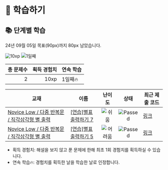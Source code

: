 # 📖 학습하기

## 📚 단계별 학습
24년 09월 05일 목표(90px)까지 80px 남았습니다.

![10xp](https://img.shields.io/badge/EXP-10xp-%235cb85c.svg?for-the-badge)
![1일째](https://img.shields.io/badge/연속학습-1일째-%23E34F26.svg?for-the-badge)

|총 문제수|획득 경험치|연속 학습|
|---:|---:|---|
2|10xp|1일째🔥|

|교재|이름|난이도|상태|최근 제출 코드|
|---|---|:---:|:---:|---|
|[Novice Low / 다중 반복문 / 직각삼각형  별 출력](https://www.codetree.ai/missions?missionId=4)|[[연습]별표 출력하기 7](https://www.codetree.ai/missions/4/problems/print-star-7)|![쉬움][easy]|![Passed][passed]|[링크](https://github.com/jeongjihyunn/codetree-TILs/blob/main/240905/%EB%B3%84%ED%91%9C%20%EC%B6%9C%EB%A0%A5%ED%95%98%EA%B8%B0%207/print-star-7.cpp)|
|[Novice Low / 다중 반복문 / 직각삼각형  별 출력](https://www.codetree.ai/missions?missionId=4)|[[연습]별표 출력하기 5](https://www.codetree.ai/missions/4/problems/print-star-5)|![어려움][hard]|![Passed][passed]|[링크](https://github.com/jeongjihyunn/codetree-TILs/blob/main/240905/%EB%B3%84%ED%91%9C%20%EC%B6%9C%EB%A0%A5%ED%95%98%EA%B8%B0%205/print-star-5.cpp)|


* 획득 경험치: 해설을 보지 않고 푼 문제에 한해 최초 1회 경험치를 획득하실 수 있습니다.
* 연속 학습🔥: 경험치를 획득한 날을 학습한 날로 인정합니다.










[b5]: https://img.shields.io/badge/Bronze_5-%235D3E31.svg
[b4]: https://img.shields.io/badge/Bronze_4-%235D3E31.svg
[b3]: https://img.shields.io/badge/Bronze_3-%235D3E31.svg
[b2]: https://img.shields.io/badge/Bronze_2-%235D3E31.svg
[b1]: https://img.shields.io/badge/Bronze_1-%235D3E31.svg
[s5]: https://img.shields.io/badge/Silver_5-%23394960.svg
[s4]: https://img.shields.io/badge/Silver_4-%23394960.svg
[s3]: https://img.shields.io/badge/Silver_3-%23394960.svg
[s2]: https://img.shields.io/badge/Silver_2-%23394960.svg
[s1]: https://img.shields.io/badge/Silver_1-%23394960.svg
[g5]: https://img.shields.io/badge/Gold_5-%23FFC433.svg
[g4]: https://img.shields.io/badge/Gold_4-%23FFC433.svg
[g3]: https://img.shields.io/badge/Gold_3-%23FFC433.svg
[g2]: https://img.shields.io/badge/Gold_2-%23FFC433.svg
[g1]: https://img.shields.io/badge/Gold_1-%23FFC433.svg
[p5]: https://img.shields.io/badge/Platinum_5-%2376DDD8.svg
[p4]: https://img.shields.io/badge/Platinum_4-%2376DDD8.svg
[p3]: https://img.shields.io/badge/Platinum_3-%2376DDD8.svg
[p2]: https://img.shields.io/badge/Platinum_2-%2376DDD8.svg
[p1]: https://img.shields.io/badge/Platinum_1-%2376DDD8.svg
[passed]: https://img.shields.io/badge/Passed-%23009D27.svg
[failed]: https://img.shields.io/badge/Failed-%23D24D57.svg
[easy]: https://img.shields.io/badge/쉬움-%235cb85c.svg?for-the-badge
[medium]: https://img.shields.io/badge/보통-%23FFC433.svg?for-the-badge
[hard]: https://img.shields.io/badge/어려움-%23D24D57.svg?for-the-badge